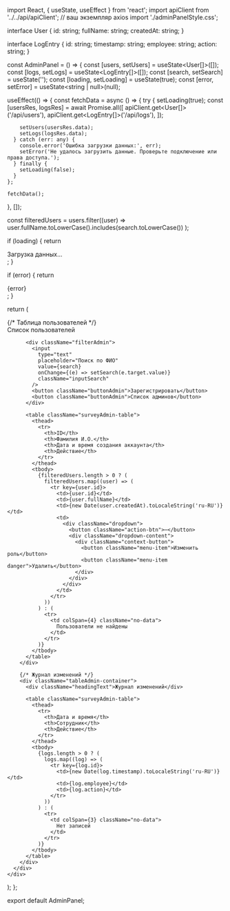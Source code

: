 import React, { useState, useEffect } from 'react';
import apiClient from '../../api/apiClient'; // ваш экземпляр axios
import './adminPanelStyle.css';

interface User {
  id: string;
  fullName: string;
  createdAt: string;
}

interface LogEntry {
  id: string;
  timestamp: string;
  employee: string;
  action: string;
}

const AdminPanel = () => {
  const [users, setUsers] = useState<User[]>([]);
  const [logs, setLogs] = useState<LogEntry[]>([]);
  const [search, setSearch] = useState('');
  const [loading, setLoading] = useState(true);
  const [error, setError] = useState<string | null>(null);

  useEffect(() => {
    const fetchData = async () => {
      try {
        setLoading(true);
        const [usersRes, logsRes] = await Promise.all([
          apiClient.get<User[]>('/api/users'),
          apiClient.get<LogEntry[]>('/api/logs'),
        ]);

        setUsers(usersRes.data);
        setLogs(logsRes.data);
      } catch (err: any) {
        console.error('Ошибка загрузки данных:', err);
        setError('Не удалось загрузить данные. Проверьте подключение или права доступа.');
      } finally {
        setLoading(false);
      }
    };

    fetchData();
  }, []);

  const filteredUsers = users.filter((user) =>
    user.fullName.toLowerCase().includes(search.toLowerCase())
  );

  if (loading) {
    return <div className="adminPanel-container">Загрузка данных...</div>;
  }

  if (error) {
    return <div className="adminPanel-container error">{error}</div>;
  }

  return (
    <div className="adminPanel-container">
      <div className="adminPanel-inner-container">
        {/* Таблица пользователей */}
        <div className="tableAdmin-container">
          <div className="headingText">Список пользователей</div>

          <div className="filterAdmin">
            <input
              type="text"
              placeholder="Поиск по ФИО"
              value={search}
              onChange={(e) => setSearch(e.target.value)}
              className="inputSearch"
            />
            <button className="buttonAdmin">Зарегистрировать</button>
            <button className="buttonAdmin">Список админов</button>
          </div>

          <table className="surveyAdmin-table">
            <thead>
              <tr>
                <th>ID</th>
                <th>Фамилия И.О.</th>
                <th>Дата и время создания аккаунта</th>
                <th>Действие</th>
              </tr>
            </thead>
            <tbody>
              {filteredUsers.length > 0 ? (
                filteredUsers.map((user) => (
                  <tr key={user.id}>
                    <td>{user.id}</td>
                    <td>{user.fullName}</td>
                    <td>{new Date(user.createdAt).toLocaleString('ru-RU')}</td>
                    <td>
                      <div className="dropdown">
                        <button className="action-btn">⋯</button>
                        <div className="dropdown-content">
                          <div className="context-button">
                            <button className="menu-item">Изменить роль</button>
                            <button className="menu-item danger">Удалить</button>
                          </div>
                        </div>
                      </div>
                    </td>
                  </tr>
                ))
              ) : (
                <tr>
                  <td colSpan={4} className="no-data">
                    Пользователи не найдены
                  </td>
                </tr>
              )}
            </tbody>
          </table>
        </div>

        {/* Журнал изменений */}
        <div className="tableAdmin-container">
          <div className="headingText">Журнал изменений</div>

          <table className="surveyAdmin-table">
            <thead>
              <tr>
                <th>Дата и время</th>
                <th>Сотрудник</th>
                <th>Действие</th>
              </tr>
            </thead>
            <tbody>
              {logs.length > 0 ? (
                logs.map((log) => (
                  <tr key={log.id}>
                    <td>{new Date(log.timestamp).toLocaleString('ru-RU')}</td>
                    <td>{log.employee}</td>
                    <td>{log.action}</td>
                  </tr>
                ))
              ) : (
                <tr>
                  <td colSpan={3} className="no-data">
                    Нет записей
                  </td>
                </tr>
              )}
            </tbody>
          </table>
        </div>
      </div>
    </div>
  );
};

export default AdminPanel;
